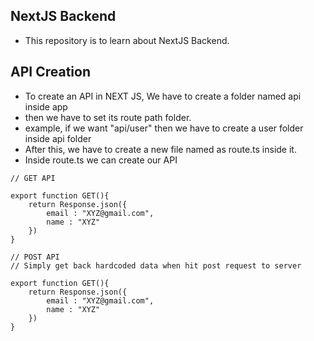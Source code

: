 ## NextJS Backend 

- This repository is to learn about NextJS Backend.


## API Creation 

- To create an API in NEXT JS, We have to create a folder named api inside app
- then we have to set its route path folder.
- example, if we want "api/user" then we have to create a user folder inside api folder
- After this, we have to create a new file named as route.ts inside it.
- Inside route.ts we can create our API
```
// GET API

export function GET(){
    return Response.json({
        email : "XYZ@gmail.com",
        name : "XYZ"
    })
}
```

```
// POST API
// Simply get back hardcoded data when hit post request to server

export function GET(){
    return Response.json({
        email : "XYZ@gmail.com",
        name : "XYZ"
    })
}
```